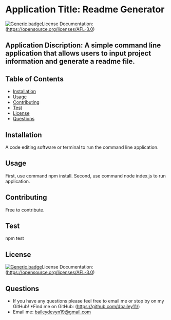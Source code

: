 
  # Application Title: Readme Generator
  [![Generic badge](https://img.shields.io/badge/<SUBJECT>-<ACADEMIC>-<COLOR>.svg)](https://shields.io/)License Documentation: (https://opensource.org/licenses/AFL-3.0)
    

  ## Application Discription: A simple command line application that allows users to input project information and generate a readme file.

  ## Table of Contents
  * [Installation](#installation)
  * [Usage](#usage)
  * [Contributing](#contributing)
  * [Test](#test)
  * [License](#license)
  * [Questions](#questions)
 
  ## Installation 
  A code editing software or terminal to run the command line application.

  ## Usage
  First, use command npm install. Second, use command node index.js to run application.

  ## Contributing
  Free to contribute.

  ## Test
  npm test

  ## License
  [![Generic badge](https://img.shields.io/badge/<SUBJECT>-<ACADEMIC>-<COLOR>.svg)](https://shields.io/)License Documentation: (https://opensource.org/licenses/AFL-3.0)
    

  ## Questions
  * If you have any questions please feel free to email me or stop by on my GitHub! 
  *Find me on GitHub: (https://github.com/dbailey11/)
  * Email me: baileydevyn19@gmail.com
